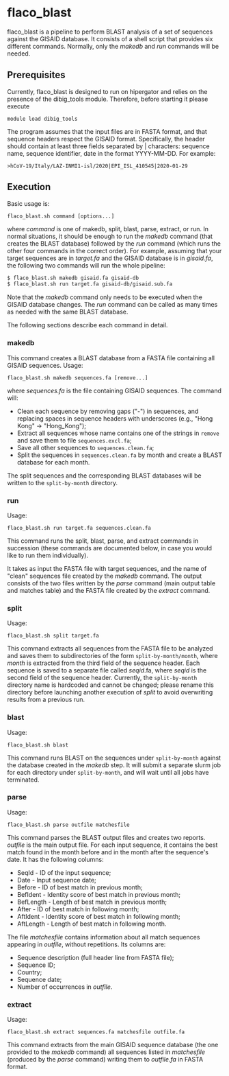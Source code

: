 # flaco_blast

flaco_blast is a pipeline to perform BLAST analysis of a set of sequences against the GISAID database. It consists of a shell script that provides
six different commands. Normally, only the *makedb* and *run* commands will be needed.

## Prerequisites
Currently, flaco_blast is designed to run on hipergator and relies on the presence of the dibig_tools module. Therefore, before starting it please execute

```
module load dibig_tools
```

The program assumes that the input files are in FASTA format, and that sequence headers respect the GISAID format. Specifically, the header
should contain at least three fields separated by | characters: sequence name, sequence identifier, date in the format YYYY-MM-DD. For example:

```
>hCoV-19/Italy/LAZ-INMI1-isl/2020|EPI_ISL_410545|2020-01-29
```

## Execution

Basic usage is:

```
flaco_blast.sh command [options...]
```

where *command* is one of makedb, split, blast, parse, extract, or run. In normal situations, it should be enough to run the *makedb* command (that creates
the BLAST database) followed by the *run* command (which runs the other four commands in the correct order). For example, assuming that your target sequences
are in *target.fa* and the GISAID database is in *gisaid.fa*, the following two commands will run the whole pipeline:

```bash
$ flaco_blast.sh makedb gisaid.fa gisaid-db
$ flaco_blast.sh run target.fa gisaid-db/gisaid.sub.fa
```

Note that the *makedb* command only needs to be executed when the GISAID database changes. The *run* command can be called as many times as needed
with the same BLAST database.

The following sections describe each command in detail.

### makedb

This command creates a BLAST database from a FASTA file containing all GISAID sequences. Usage:

```
flaco_blast.sh makedb sequences.fa [remove...]
```

where *sequences.fa* is the file containing GISAID sequences. The command will:

- Clean each sequence by removing gaps ("-") in sequences, and replacing spaces in sequence headers with underscores (e.g., "Hong Kong" -> "Hong_Kong");
- Extract all sequences whose name contains one of the strings in `remove` and save them to file `sequences.excl.fa`;
- Save all other sequences to `sequences.clean.fa`;
- Split the sequences in `sequences.clean.fa` by month and create a BLAST database for each month.

The split sequences and the corresponding BLAST databases will be written to the `split-by-month` directory.

### run

Usage:

```
flaco_blast.sh run target.fa sequences.clean.fa
```

This command runs the split, blast, parse, and extract commands in succession (these commands are documented below, in case you would like
to run them individually).

It takes as input the FASTA file with target sequences, and the name of "clean" sequences file created by the *makedb* command. The output consists 
of the two files written by the *parse* command (main output table and matches table) and the FASTA file created by the *extract* command.

### split

Usage:

```
flaco_blast.sh split target.fa
```

This command extracts all sequences from the FASTA file to be analyzed and saves them to subdirectories of the form `split-by-month/month`, where *month* is
extracted from the third field of the sequence header. Each sequence is saved to a separate file called *seqid*.fa, where *seqid* is the second field of 
the sequence header. Currently, the `split-by-month` directory name is hardcoded and cannot be changed; please rename this directory before launching 
another execution of *split* to avoid overwriting results from a previous run.

### blast

Usage:

```
flaco_blast.sh blast
```

This command runs BLAST on the sequences under `split-by-month` against the database created in the *makedb* step. It will submit a separate slurm job 
for each directory under `split-by-month`, and will wait until all jobs have terminated.

### parse

Usage:

```
flaco_blast.sh parse outfile matchesfile
```

This command parses the BLAST output files and creates two reports. *outfile* is the main output file. For each input sequence, it contains the best match found in the month before and in the month after the sequence's date. It has the following columns:

* SeqId - ID of the input sequence;
* Date - Input sequence date;
* Before - ID of best match in previous month;
* BefIdent - Identity score of best match in previous month;
* BefLength - Length of best match in previous month;
* After - ID of best match in following month;
* AftIdent - Identity score of best match in following month;
* AftLength - Length of best match in following month.

The file *matchesfile* contains information about all match sequences appearing in *outfile*, without repetitions. Its columns are:

* Sequence description (full header line from FASTA file);
* Sequence ID;
* Country;
* Sequence date;
* Number of occurrences in *outfile*.

### extract

Usage:

```
flaco_blast.sh extract sequences.fa matchesfile outfile.fa
```

This command extracts from the main GISAID sequence database (the one provided to the *makedb* command) all sequences listed in *matchesfile* (produced
by the *parse* command) writing them to *outfile.fa* in FASTA format.

